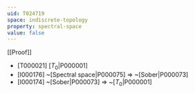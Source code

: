 ```yaml
---
uid: T024719
space: indiscrete-topology
property: spectral-space
value: false
---
```

[[Proof]]

* [T000021] [$T_0$|P000001]
* [I000176] ~[Spectral space|P000075] => ~[Sober|P000073]
* [I000174] ~[Sober|P000073] => ~[$T_0$|P000001]

